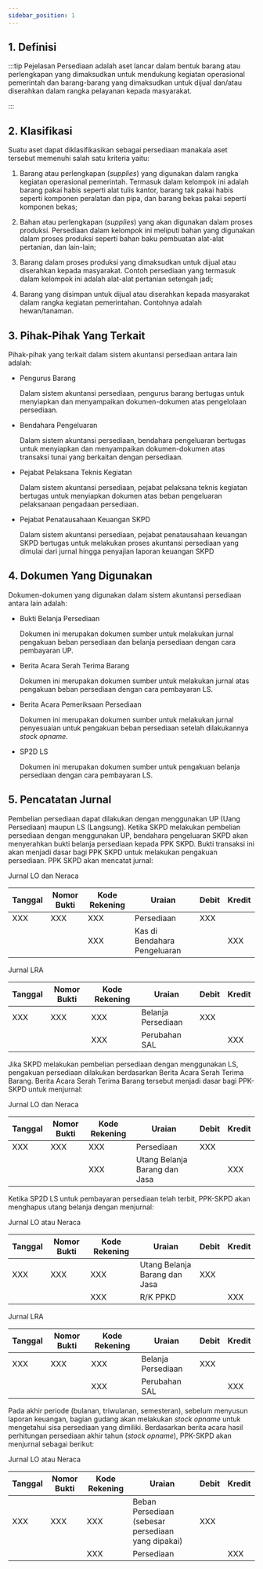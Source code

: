 ```yaml
--- 
sidebar_position: 1 
---
```


## 1. Definisi 
:::tip Pejelasan
Persediaan adalah aset lancar dalam bentuk barang atau perlengkapan yang
dimaksudkan untuk mendukung kegiatan operasional pemerintah dan
barang-barang yang dimaksudkan untuk dijual dan/atau diserahkan dalam
rangka pelayanan kepada masyarakat.

:::
## 2. Klasifikasi

Suatu aset dapat diklasifikasikan sebagai persediaan manakala aset
tersebut memenuhi salah satu kriteria yaitu:

1.  Barang atau perlengkapan (*supplies*) yang digunakan dalam rangka
    kegiatan operasional pemerintah. Termasuk dalam kelompok ini adalah
    barang pakai habis seperti alat tulis kantor, barang tak pakai habis
    seperti komponen peralatan dan pipa, dan barang bekas pakai seperti
    komponen bekas;

2.  Bahan atau perlengkapan (*supplies*) yang akan digunakan dalam
    proses produksi. Persediaan dalam kelompok ini meliputi bahan yang
    digunakan dalam proses produksi seperti bahan baku pembuatan
    alat-alat pertanian, dan lain-lain;

3.  Barang dalam proses produksi yang dimaksudkan untuk dijual atau
    diserahkan kepada masyarakat. Contoh persediaan yang termasuk dalam
    kelompok ini adalah alat-alat pertanian setengah jadi;

4.  Barang yang disimpan untuk dijual atau diserahkan kepada masyarakat
    dalam rangka kegiatan pemerintahan. Contohnya adalah hewan/tanaman.

## 3. Pihak-Pihak Yang Terkait

Pihak-pihak yang terkait dalam sistem akuntansi persediaan antara lain
adalah:

-   Pengurus Barang

    Dalam sistem akuntansi persediaan, pengurus barang bertugas untuk
    menyiapkan dan menyampaikan dokumen-dokumen atas pengelolaan
    persediaan.

-   Bendahara Pengeluaran

    Dalam sistem akuntansi persediaan, bendahara pengeluaran bertugas
    untuk menyiapkan dan menyampaikan dokumen-dokumen atas transaksi tunai
    yang berkaitan dengan persediaan.

-   Pejabat Pelaksana Teknis Kegiatan

    Dalam sistem akuntansi persediaan, pejabat pelaksana teknis kegiatan
    bertugas untuk menyiapkan dokumen atas beban pengeluaran pelaksanaan
    pengadaan persediaan.

-   Pejabat Penatausahaan Keuangan SKPD

    Dalam sistem akuntansi persediaan, pejabat penatausahaan keuangan SKPD
    bertugas untuk melakukan proses akuntansi persediaan yang dimulai dari
    jurnal hingga penyajian laporan keuangan SKPD

## 4. Dokumen Yang Digunakan 

Dokumen-dokumen yang digunakan dalam sistem akuntansi persediaan antara
lain adalah:

-   Bukti Belanja Persediaan

    Dokumen ini merupakan dokumen sumber untuk melakukan jurnal pengakuan
    beban persediaan dan belanja persediaan dengan cara pembayaran UP.

-   Berita Acara Serah Terima Barang

    Dokumen ini merupakan dokumen sumber untuk melakukan jurnal atas
    pengakuan beban persediaan dengan cara pembayaran LS.

-   Berita Acara Pemeriksaan Persediaan

    Dokumen ini merupakan dokumen sumber untuk melakukan jurnal
    penyesuaian untuk pengakuan beban persediaan setelah dilakukannya
    *stock opname*.

-   SP2D LS

    Dokumen ini merupakan dokumen sumber untuk pengakuan belanja
    persediaan dengan cara pembayaran LS.

## 5. Pencatatan Jurnal

Pembelian persediaan dapat dilakukan dengan menggunakan UP (Uang
Persediaan) maupun LS (Langsung). Ketika SKPD melakukan pembelian
persediaan dengan menggunakan UP, bendahara pengeluaran SKPD akan
menyerahkan bukti belanja persediaan kepada PPK SKPD. Bukti transaksi
ini akan menjadi dasar bagi PPK SKPD untuk melakukan pengakuan
persediaan. PPK SKPD akan mencatat jurnal:

Jurnal LO dan Neraca

| Tanggal | Nomor Bukti | Kode Rekening | Uraian                       | Debit | Kredit |
|----------|----------|-----------|---------------------------|--------|--------|
| XXX     | XXX         | XXX           | Persediaan                   | XXX   |        |
|         |             | XXX           | Kas di Bendahara Pengeluaran |       | XXX    |

Jurnal LRA

| Tanggal | Nomor Bukti | Kode Rekening | Uraian             | Debit | Kredit |
|---------|-------------|---------------|--------------------|-------|--------|
| XXX     | XXX         | XXX           | Belanja Persediaan | XXX   |        |
|         |             | XXX           | Perubahan SAL      |       | XXX    |

Jika SKPD melakukan pembelian persediaan dengan menggunakan LS,
pengakuan persediaan dilakukan berdasarkan Berita Acara Serah Terima
Barang. Berita Acara Serah Terima Barang tersebut menjadi dasar bagi
PPK-SKPD untuk menjurnal:

Jurnal LO dan Neraca

| Tanggal | Nomor Bukti | Kode Rekening | Uraian                        | Debit | Kredit |
|----------|----------|-----------|---------------------------|--------|--------|
| XXX     | XXX         | XXX           | Persediaan                    | XXX   |        |
|         |             | XXX           | Utang Belanja Barang dan Jasa |       | XXX    |

Ketika SP2D LS untuk pembayaran persediaan telah terbit, PPK-SKPD akan
menghapus utang belanja dengan menjurnal:

Jurnal LO atau Neraca

| Tanggal | Nomor Bukti | Kode Rekening | Uraian                        | Debit | Kredit |
|----------|----------|-----------|---------------------------|--------|--------|
| XXX     | XXX         | XXX           | Utang Belanja Barang dan Jasa | XXX   |        |
|         |             | XXX           | R/K PPKD                      |       | XXX    |

Jurnal LRA

| Tanggal | Nomor Bukti | Kode Rekening | Uraian             | Debit | Kredit |
|---------|-------------|---------------|--------------------|-------|--------|
| XXX     | XXX         | XXX           | Belanja Persediaan | XXX   |        |
|         |             | XXX           | Perubahan SAL      |       | XXX    |

Pada akhir periode (bulanan, triwulanan, semesteran), sebelum menyusun
laporan keuangan, bagian gudang akan melakukan *stock opname* untuk
mengetahui sisa persediaan yang dimiliki. Berdasarkan berita acara hasil
perhitungan persediaan akhir tahun (*stock opname*), PPK-SKPD akan
menjurnal sebagai berikut:

Jurnal LO atau Neraca

| Tanggal | Nomor Bukti | Kode Rekening | Uraian                                             | Debit | Kredit |
|----------|----------|-----------|---------------------------|--------|--------|
| XXX     | XXX         | XXX           | Beban Persediaan (sebesar persediaan yang dipakai) | XXX   |        |
|         |             | XXX           | Persediaan                                         |       | XXX    |
